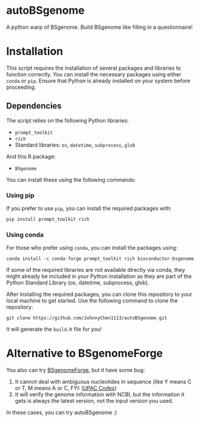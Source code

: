 # autoBSgenome
A python warp of BSgenome. Build BSgenome like filling in a questionnaire!


# Installation

This script requires the installation of several packages and libraries to function correctly. You can install the necessary packages using either `conda` or `pip`. Ensure that Python is already installed on your system before proceeding.

## Dependencies

The script relies on the following Python libraries:
- `prompt_toolkit`
- `rich`
- Standard libraries: `os`, `datetime`, `subprocess`, `glob`

And this R package:
- `BSgenome`

You can install these using the following commands:

### Using pip

If you prefer to use `pip`, you can install the required packages with:

```bash
pip install prompt_toolkit rich
```
### Using conda
For those who prefer using `conda`, you can install the packages using:
```
conda install -c conda-forge prompt_toolkit rich bioconductor-bsgenome
```
If some of the required libraries are not available directly via conda, they might already be included in your Python installation as they are part of the Python Standard Library (os, datetime, subprocess, glob).

After installing the required packages, you can clone this repository to your local machine to get started. Use the following command to clone the repository:

```
git clone https://github.com/JohnnyChen1113/autoBSgenome.git
```
It will generate the `build.R` file for you!
# Alternative to BSgenomeForge
You also can try [BSgenomeForge](https://github.com/Bioconductor/BSgenomeForge), but it have some bug:
1. It cannot deal with ambiguous nucleotides in sequence (like Y means C or T, M means A or C, FYI: [IUPAC Codes](https://www.bioinformatics.org/sms/iupac.html))
2. It will verify the genome information with NCBI, but the information it gets is always the latest version, not the input version you used.

In these cases, you can try autoBSgenome :)

